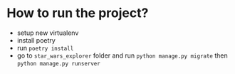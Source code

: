 # How to run the project?

- setup new virtualenv
- install poetry
- run `poetry install`
- go to `star_wars_explorer` folder and run `python manage.py migrate` then `python manage.py runserver`

